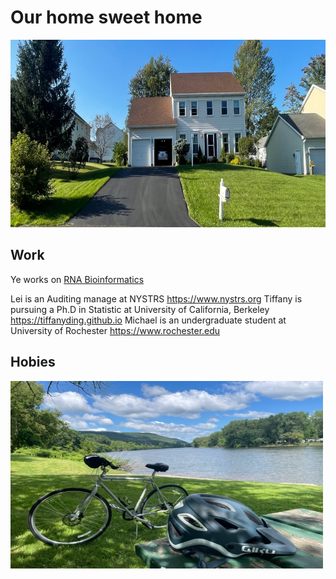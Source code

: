 <!DOCTYPE html>

<html>
<body>
<h1> <b> Our home sweet home </b> </h1>


<img src="House_19Runnel.jpg" alt="Ding home page" width="1200" height="300">



<h2> <b> Work </b> </h2>
<p>
Ye works on <a href="https://sfoldrna.github.io"> RNA Bioinformatics </a>
  
Lei is an Auditing manage at NYSTRS
  https://www.nystrs.org
Tiffany is pursuing a Ph.D in Statistic at University of California, Berkeley
  https://tiffanyding.github.io
Michael is an undergraduate student at University of Rochester
  https://www.rochester.edu
</p>

<h2> <b> Hobies </b> </h2>
<img src="Ye_bike2.jpg" alt="Ding home page" width="500" height="300">
</body>
</html>

